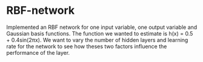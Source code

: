 # RBF-network
Implemented an RBF network for one input variable, 
one output variable and Gaussian basis functions. 
The function we wanted to estimate is  h(x) = 0.5 + 0.4sin(2πx). 
We want to vary the number of hidden layers and learning rate for the network 
to see how theses two factors influence the performance of the layer.
